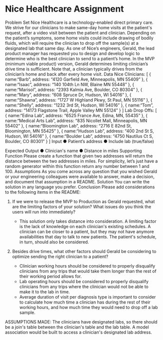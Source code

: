 # Nice Healthcare Assignment
 
Problem Set
Nice Healthcare is a technology-enabled direct primary care. We strive for our clinicians to make
same-day home visits at the patient's request, after a video visit between the patient and
clinician.
Depending on the patient’s symptoms, some home visits could include drawing of bodily fluids,
which will require the clinician to drop off the sample(s) at a designated lab that same day.
As one of Nice’s engineers, Gerald, the lead product manager has requested you to design and
develop logic to determine who is the best clinician to send to a patient’s home. In the MVP
(minimum viable product) version, Gerald determines limiting clinician’s drive time is sufficient.
Note that, a clinician typically drives from the clinician’s home and back after every home visit.
Data
Nice Clinicians:
[
{ name:“Barb”, address: “4120 Garfield Ave, Minneapolis, MN 55409” },
{ name:“Isaac”, address: “140 104th Ln NW, Blaine MN 55448” },
{ name:“Marisol”, address: “2393 Kalmia Ave, Boulder, CO 80304” },
{ name:“Mary”, address: “608 Spruce Dr, Hudson, WI 54016” },
{ name:“Shawna”, address: “1727 W Highland Pkwy, St Paul, MN 55116” },
{ name:“Shelly”, address: “1232 3rd St, Hudson, WI 54016” },
{ name:“Tom”, address: “14173 Flagstone Trail, Apple Valley MN 55124” }
]
Lab Drop Offs:
[
{ name:“Edina Lab”, address: “6525 France Ave, Edina, MN, 55435” },
{ name:“Medical Arts Lab”, address: “835 Nicollet Mall, Minneapolis, MN 55402” },
{ name:“Bloomington Lab”, address: “2716 E 82nd St, Bloomington, MN 55425” },
{ name:“Hudson Lab”, address: “400 2nd St S, Hudson, WI 54016” },
{ name:“Boulder Lab”, address: “4750 Nautilus Ct S, Boulder, CO 80301” }
]
Input
● Patient’s address
● Include lab (true/false)



Expected Output
● Clinician's name
● Distance in miles
Supporting Function
Please create a function that given two addresses will return the distance between the two
addresses in miles. For simplicity, let’s just have a random generator within this function return
any number between 1 and 100.
Assumptions
As you come across any question that you wished Gerald or your engineering colleagues were
available to answer, make a decision, and document that assumption in a README.
Solution
You can write the solution in any language you prefer.
Conclusion
Please add considerations to the following items in the README:

1. If we were to release the MVP to Production as Gerald requested, what are the limiting
factors of your solution? What issues do you think the users will run into immediately?

    - This solution only takes distance into consideration. A limiting factor is the lack of knowledge on each clinician's existing schedules. A clinician can be closer to a patient, but they may not have anymore availabilities that day to talk to new patients. The patient's schedule, in turn, should also be considered. 

2. Besides drive times, what other factors should Gerald be considering to optimize
sending the right clinician to a patient?

    - Clinician working hours should be considered to properly disqualify clinicians from any trips that would take them longer than the rest of their working period allows for.
    - Lab operating hours should be considered to properly disqualify clinicians from any trips where the clinician would not be able to make it to the lab in time.
    - Average duration of visit per diagnosis type is important to consider to calculate how much time a clinician has during the rest of their working hours, and how much time they would need to drop off a lab sample.


ASSUMPTIONS MADE: 
The clinicians have designated labs, so there should be a join's table between the clinician's table and the lab table. A model association would be built to access a clinician's designated lab address.
